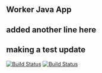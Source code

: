 ## Worker Java App
## added another line here
## making a test update
[![Build Status](http://34.125.123.214:8080/buildStatus/icon?job=instavote%2Fworker-build)](http://34.125.123.214:8080/job/instavote/job/worker-build/)
[![Build Status](http://34.125.123.214:8080/buildStatus/icon?job=instavote%2Fworker-test&subject=UnitTest)](http://34.125.123.214:8080/job/instavote/job/worker-test/)
